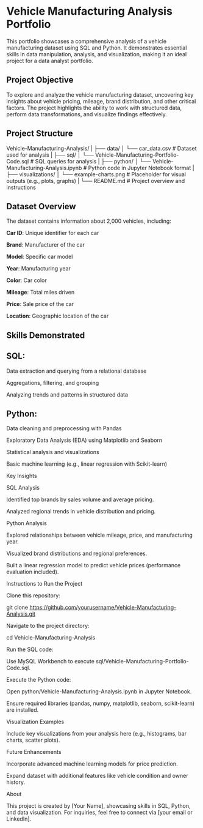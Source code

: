 # **Vehicle Manufacturing Analysis Portfolio**

This portfolio showcases a comprehensive analysis of a vehicle manufacturing dataset using SQL and Python. It demonstrates essential skills in data manipulation, analysis, and visualization, making it an ideal project for a data analyst portfolio.

## **Project Objective**

To explore and analyze the vehicle manufacturing dataset, uncovering key insights about vehicle pricing, mileage, brand distribution, and other critical factors. The project highlights the ability to work with structured data, perform data transformations, and visualize findings effectively.

## **Project Structure**

Vehicle-Manufacturing-Analysis/
|
├── data/
│   └── car_data.csv  # Dataset used for analysis
|
├── sql/
│   └── Vehicle-Manufacturing-Portfolio-Code.sql  # SQL queries for analysis
|
├── python/
│   └── Vehicle-Manufacturing-Analysis.ipynb  # Python code in Jupyter Notebook format
|
├── visualizations/
│   └── example-charts.png  # Placeholder for visual outputs (e.g., plots, graphs)
|
└── README.md  # Project overview and instructions

## Dataset Overview

The dataset contains information about 2,000 vehicles, including:

**Car ID**: Unique identifier for each car

**Brand**: Manufacturer of the car

**Model**: Specific car model

**Year**: Manufacturing year

**Color**: Car color

**Mileage**: Total miles driven

**Price**: Sale price of the car

**Location**: Geographic location of the car

## **Skills Demonstrated**

## **SQL**:

Data extraction and querying from a relational database

Aggregations, filtering, and grouping

Analyzing trends and patterns in structured data

## **Python**:

Data cleaning and preprocessing with Pandas

Exploratory Data Analysis (EDA) using Matplotlib and Seaborn

Statistical analysis and visualizations

Basic machine learning (e.g., linear regression with Scikit-learn)

Key Insights

SQL Analysis

Identified top brands by sales volume and average pricing.

Analyzed regional trends in vehicle distribution and pricing.

Python Analysis

Explored relationships between vehicle mileage, price, and manufacturing year.

Visualized brand distributions and regional preferences.

Built a linear regression model to predict vehicle prices (performance evaluation included).

Instructions to Run the Project

Clone this repository:

git clone https://github.com/yourusername/Vehicle-Manufacturing-Analysis.git

Navigate to the project directory:

cd Vehicle-Manufacturing-Analysis

Run the SQL code:

Use MySQL Workbench to execute sql/Vehicle-Manufacturing-Portfolio-Code.sql.

Execute the Python code:

Open python/Vehicle-Manufacturing-Analysis.ipynb in Jupyter Notebook.

Ensure required libraries (pandas, numpy, matplotlib, seaborn, scikit-learn) are installed.

Visualization Examples

Include key visualizations from your analysis here (e.g., histograms, bar charts, scatter plots).

Future Enhancements

Incorporate advanced machine learning models for price prediction.

Expand dataset with additional features like vehicle condition and owner history.

About

This project is created by [Your Name], showcasing skills in SQL, Python, and data visualization. For inquiries, feel free to connect via [your email or LinkedIn].


